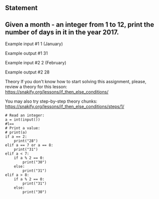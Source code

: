 ## Statement
## Given a month - an integer from 1 to 12, print the number of days in it in the year 2017.

Example input #1
1
(January)

Example output #1
31

Example input #2
2
(February)

Example output #2
28

Theory
If you don't know how to start solving this assignment, please, review a theory for this lesson:
https://snakify.org/lessons/if_then_else_conditions/

You may also try step-by-step theory chunks:
https://snakify.org/lessons/if_then_else_conditions/steps/1/


```
# Read an integer:
a = int(input())
#l==
# Print a value:
# print(a)
if a == 2:
	print("28")
elif a == 7 or a == 8:
	print("31")
elif a < 7:
	if a % 2 == 0:
		print("30")
	else:
		print("31")
elif a > 8:
	if a % 2 == 0:
		print("31")
	else:
		print("30")
```
